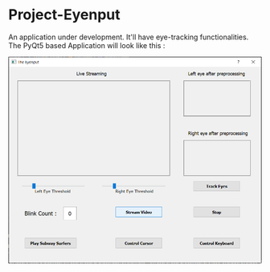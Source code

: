 # Project-Eyenput
An application under development. It'll have eye-tracking functionalities. The PyQt5 based Application will look like this :

![alt text](https://github.com/sourabh-burnwal/Project-Eyenput/blob/master/eyenput%20application.png)
